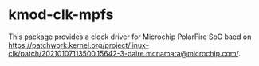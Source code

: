 # kmod-clk-mpfs

This package provides a clock driver for Microchip PolarFire SoC baed on <https://patchwork.kernel.org/project/linux-clk/patch/20210107113500.15642-3-daire.mcnamara@microchip.com/>.
